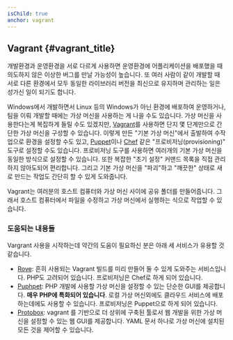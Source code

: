 ```yaml
---
isChild: true
anchor: vagrant
---
```


## Vagrant {#vagrant_title}

개발환경과 운영환경을 서로 다르게 사용하면 운영환경에 어플리케이션을 배포했을 때 의도하지 않은 이상한 
버그를 만날 가능성이 높습니다. 또 여러 사람이 같이 개발할 때 서로 다른 환경에서 모두 동일한 라이브러리
버전을 최신으로 유지하며 관리하는 일은 성가신 일이 되기도 합니다.

Windows에서 개발하면서 Linux 등의 Windows가 아닌 환경에 배포하여 운영하거나, 팀을 이뤄 개발할 때에는
가상 머신을 사용하는 게 나을 수도 있습니다. 가상 머신을 사용한다는게 복잡하게 들릴 수도 있겠지만, 
[Vagrant][vagrant]를 사용하면 단지 몇 단계만으로 간단한 가상 머신을 구성할 수 있습니다.
이렇게 만든 "기본 가상 머신"에서 출발하여 수작업으로 환경을 설정할 수도 있고, 
[Puppet][puppet]이나 [Chef][chef] 같은 "프로비저닝(provisioning)" 도구로 설정할 수도 있습니다.
프로비저닝 도구를 사용하면 여러개의 기본 가상 머신을 동일한 방식으로 설정할 수 있습니다.
또한 복잡한 "초기 설정" 커맨드 목록을 직접 관리하지 않아도되어 편리합니다. 그리고 기본 가상 머신을
"파괴"하고 "깨끗한" 상태로 새로 만드는 작업도 간단히 할 수 있게 도와줍니다.

Vagrant는 여러분의 호스트 컴퓨터와 가상 머신 사이에 공유 폴더를 만들어줍니다. 그래서 호스트 컴퓨터에서
파일을 수정하고 가상 머신에서 실행하는 식으로 작업할 수 있습니다.

### 도움되는 내용들

Vargrant 사용을 시작하는데 약간의 도움이 필요하신 분은 아래 세 서비스가 유용할 것 같습니다.

- [Rove][rove]: 흔히 사용되는 Vagrant 빌드를 미리 만들어 둘 수 있게 도와주는 서비스입니다. PHP도 고려되어 있습니다. 프로비저닝은 Chef로 하게 되어 있습니다.
- [Puphpet][puphpet]: PHP 개발에 사용할 가상 머신을 설정할 수 있는 단순한 GUI를 제공합니다. **매우 PHP에 특화되어 있습니다**. 로컬 가상 머신외에도 클라우드 서비스에 배포하는데에도 사용할 수 있습니다. 프로비저닝은 Puppet으로 하게 되어 있습니다.
- [Protobox][protobox]: vagrant 를 기반으로 더 상위에 구축된 툴로서 웹 개발을 
위한 가상 머신을 설정할 수 있는 웹 GUI를 제공합니다. YAML 문서 하나로 가상 머신에
설치된 모든 것을 제어할 수 있습니다.

[vagrant]: http://vagrantup.com/
[puppet]: http://www.puppetlabs.com/
[chef]: http://www.opscode.com/
[rove]: http://rove.io/
[puphpet]: https://puphpet.com/
[protobox]: http://getprotobox.com/
